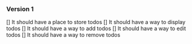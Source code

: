 ### Version 1
[] It should have a place to store todos
[] It should have a way to display todos
[] It should have a way to add todos
[] It should have a way to edit todos
[] It should have a way to remove todos